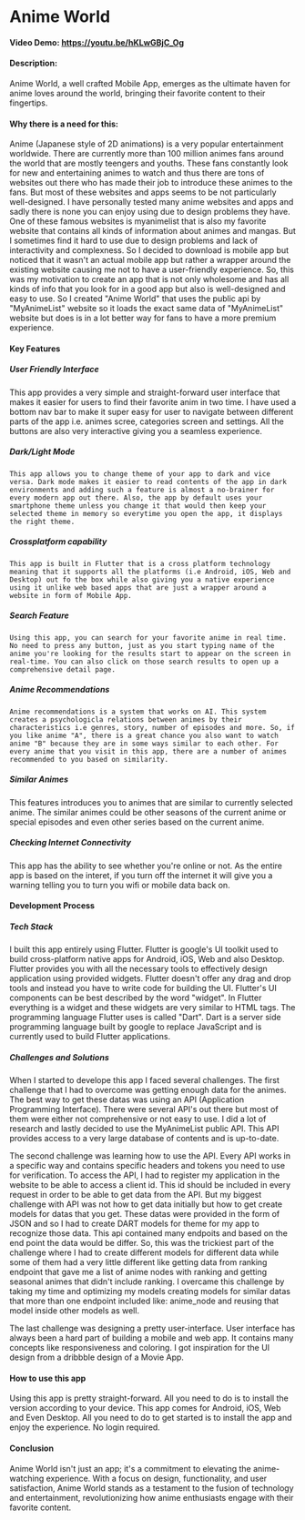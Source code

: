 # Anime World
#### Video Demo:  https://youtu.be/hKLwGBjC_Og
#### Description:
  Anime World, a well crafted Mobile App, emerges as the ultimate haven for anime loves around the world, bringing their favorite content to their fingertips.
  
#### Why there is a need for this:
  Anime (Japanese style of 2D animations) is a very popular entertainment worldwide. There are currently more than 100 million animes fans around the world that are mostly teengers and youths. These fans constantly look for new and entertaining animes to watch and thus there are tons of websites out there who has made their job to introduce these animes to the fans. But most of these websites and apps seems to be not particularly well-designed. I have personally tested many anime websites and apps and sadly there is none you can enjoy using due to design problems they have. One of these famous websites is myanimelist that is also my favorite website that contains all kinds of information about animes and mangas. But I sometimes find it hard to use due to design problems and lack of interactivity and complexness. So I decided to download is mobile app but noticed that it wasn't an actual mobile app but rather a wrapper around the existing website causing me not to have a user-friendly experience. So, this was my motivation to create an app that is not only wholesome and has all kinds of info that you look for in a good app but also is well-designed and easy to use. So I created "Anime World" that uses the public api by "MyAnimeList" website so it loads the exact same data of "MyAnimeList" website but does is in a lot better way for fans to have a more premium experience.

#### Key Features
  ##### User Friendly Interface
  This app provides a very simple and straight-forward user interface that makes it easier for users to find their favorite anim in two time. I have used a bottom nav bar to make it super easy for user  to navigate between different parts of the app i.e. animes scree, categories screen and settings. All the buttons are also very interactive giving you a seamless experience.

  ##### Dark/Light Mode
    This app allows you to change theme of your app to dark and vice versa. Dark mode makes it easier to read contents of the app in dark environments and adding such a feature is almost a no-brainer for every modern app out there. Also, the app by default uses your smartphone theme unless you change it that would then keep your selected theme in memory so everytime you open the app, it displays the right theme.

  ##### Crossplatform capability
    This app is built in Flutter that is a cross platform technology meaning that it supports all the platforms (i.e Android, iOS, Web and Desktop) out fo the box while also giving you a native experience using it unlike web based apps that are just a wrapper around a website in form of Mobile App.

  ##### Search Feature
    Using this app, you can search for your favorite anime in real time. No need to press any button, just as you start typing name of the anime you're looking for the results start to appear on the screen in real-time. You can also click on those search results to open up a comprehensive detail page.

  ##### Anime Recommendations
    Anime recommendations is a system that works on AI. This system creates a psychologicla relations between animes by their characteristics i.e genres, story, number of episodes and more. So, if you like anime "A", there is a great chance you also want to watch anime "B" because they are in some ways similar to each other. For every anime that you visit in this app, there are a number of animes recommended to you based on similarity.

  ##### Similar Animes
  This features introduces you to animes that are similar to currently selected anime. The similar animes could be other seasons of the current anime or special episodes and even other series based on the current anime.

  ##### Checking Internet Connectivity
  This app has the ability to see whether you're online or not. As the entire app is based on the interet, if you turn off the internet it will give you a warning telling you to turn you wifi or mobile data back on.

#### Development Process
  ##### Tech Stack
  I built this app entirely using Flutter. Flutter is google's UI toolkit used to build cross-platform native apps for Android, iOS, Web and also Desktop. Flutter provides you with all the necessary tools to effectively design application using provided widgets. Flutter doesn't offer any drag and drop tools and instead you have to write code for building the UI. Flutter's UI components can be best described by the word "widget". In Flutter everything is a widget and these widgets are very similar to HTML tags. The programming language Flutter uses is called "Dart". Dart is a server side programming language built by google to replace JavaScript and is currently used to build Flutter applications.

  ##### Challenges and Solutions
  When I started to develope this app I faced several challenges. The first challenge that I had to overcome was getting enough data for the animes. The best way to get these datas was using an API (Application Programming Interface). There were several API's out there but most of them were either not comprehensive or not easy to use. I did a lot of research and lastly decided to use the MyAnimeList public API. This API provides access to a very large database of contents and is up-to-date.

  The second challenge was learning how to use the API. Every API works in a specific way and contains specific headers and tokens you need to use for verification. To access the API, I had to register my application in the website to be able to access a client id. This id should be included in every request in order to be able to get data from the API. But my biggest challenge with API was not how to get data initially but how to get create models for datas that you get. These datas were provided in the form of JSON and so I had to create DART models for theme for my app to recognize those data. This api contained many endpoits and based on the end point the data would be differ. So, this was the trickiest part of the challenge where I had to create different models for different data while some of them had a very little different like getting data from ranking endpoint that gave me a list of anime nodes with ranking and getting seasonal animes that didn't include ranking. I overcame this challenge by taking my time and optimizing my models creating models for similar datas that more than one endpoint included like: anime_node and reusing that model inside other models as well.

  The last challenge was designing a pretty user-interface. User interface has always been a hard part of building a mobile and web app. It contains many concepts like responsiveness and coloring. I got inspiration for the UI design from a dribbble design of a Movie App.

#### How to use this app
  Using this app is pretty straight-forward. All you need to do is to install the version according to your device. This app comes for Android, iOS, Web and Even Desktop. All you need to do to get started is to install the app and enjoy the experience. No login required.

#### Conclusion
Anime World isn't just an app; it's a commitment to elevating the anime-watching experience. With a focus on design, functionality, and user satisfaction, Anime World stands as a testament to the fusion of technology and entertainment, revolutionizing how anime enthusiasts engage with their favorite content.
